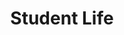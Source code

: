 ---
title: Student Life
aliases: ["/30786/info/student-life"]
bookCollapseSection: true
weight: 2
layout: 'index-page'
type: 'page'
---